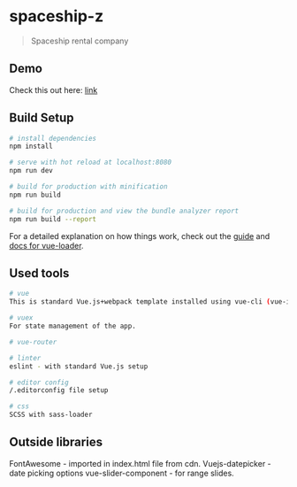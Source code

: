# spaceship-z

> Spaceship rental company

## Demo
Check this out here: [link](http://spaceship.tylendaweb.com)

## Build Setup

``` bash
# install dependencies
npm install

# serve with hot reload at localhost:8080
npm run dev

# build for production with minification
npm run build

# build for production and view the bundle analyzer report
npm run build --report
```

For a detailed explanation on how things work, check out the [guide](http://vuejs-templates.github.io/webpack/) and [docs for vue-loader](http://vuejs.github.io/vue-loader).

## Used tools

``` bash
# vue
This is standard Vue.js+webpack template installed using vue-cli (vue-init webpack).

# vuex
For state management of the app.

# vue-router

# linter
eslint - with standard Vue.js setup

# editor config
/.editorconfig file setup

# css
SCSS with sass-loader
```

## Outside libraries
FontAwesome - imported in index.html file from cdn.
Vuejs-datepicker - date picking options
vue-slider-component - for range slides.
